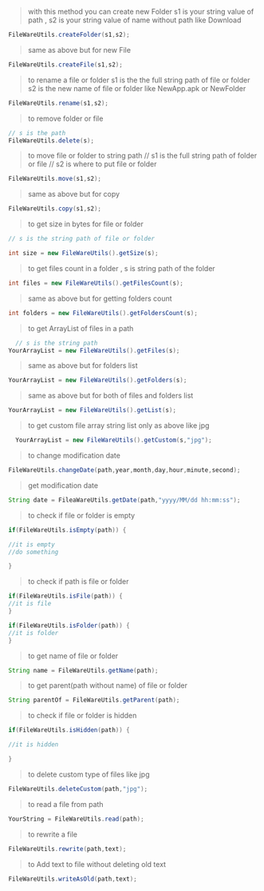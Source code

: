 > with this method you can create new Folder s1 is your string value of path , s2 is your string value of name without path like Download
```java
FileWareUtils.createFolder(s1,s2);
```

> same as above but for new File
```java
FileWareUtils.createFile(s1,s2);
```
> to rename a file or folder
 s1 is the the full string path of file or folder
 s2 is the new name of file or folder like NewApp.apk or NewFolder
```java
FileWareUtils.rename(s1,s2);
```
> to remove folder or file
```java
// s is the path
FileWareUtils.delete(s);
```
> to move file or folder to string path
// s1 is the full string path of folder or file
// s2 is where to put file or folder
```java
FileWareUtils.move(s1,s2);
```
> same as above but for copy
```java
FileWareUtils.copy(s1,s2);
```

> to get size in bytes for file or folder
 ```java
// s is the string path of file or folder

int size = new FileWareUtils().getSize(s);
```

> to get files count in a folder , s is string path of the folder

```java
int files = new FileWareUtils().getFilesCount(s);
```
> same as above but for getting folders count

```java
int folders = new FileWareUtils().getFoldersCount(s);
```

> to get ArrayList<String> of files in a path
```java
  // s is the string path
YourArrayList = new FileWareUtils().getFiles(s);
```

> same as above but for folders list
```java
YourArrayList = new FileWareUtils().getFolders(s);
```

> same as above but for both of files and folders list
```java
YourArrayList = new FileWareUtils().getList(s);
```

> to get custom file array string list only as above like jpg
```java
  YourArrayList = new FileWareUtils().getCustom(s,"jpg");
```


> to change modification date
```java
FileWareUtils.changeDate(path,year,month,day,hour,minute,second);
```

> get modification date
```java
String date = FileaWareUtils.getDate(path,"yyyy/MM/dd hh:mm:ss");
```
> to check if file or folder is empty
```java
if(FileWareUtils.isEmpty(path)) {

//it is empty
//do something

}
```


> to check if path is file or folder

```java
if(FileWareUtils.isFile(path)) {
//it is file
}

if(FileWareUtils.isFolder(path)) {
//it is folder
}
```

> to get name of file or folder
```java
String name = FileWareUtils.getName(path);
```
> to get parent(path without name) of file or folder
```java
String parentOf = FileWareUtils.getParent(path);
```

> to check if file or folder is hidden

```java
if(FileWareUtils.isHidden(path)) {

//it is hidden

}
```

> to delete custom type of files like jpg
```java
FileWareUtils.deleteCustom(path,"jpg");
```
> to read a file from path

```java
YourString = FileWareUtils.read(path);
```
> to rewrite a file
```java
FileWareUtils.rewrite(path,text);
```
> to Add text to file without deleting old text
```java
FileWareUtils.writeAsOld(path,text);
```
